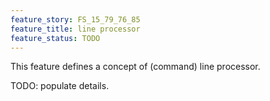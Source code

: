 ```yaml
---
feature_story: FS_15_79_76_85
feature_title: line processor
feature_status: TODO
---
```


This feature defines a concept of (command) line processor.

TODO: populate details.
